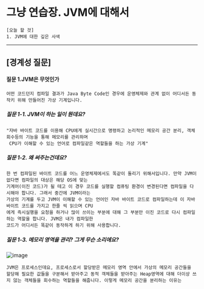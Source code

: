 # 그냥 연습장. JVM에 대해서

```
[오늘 할 것]
1. JVM에 대한 깊은 사색
```

-----

## [경계성 질문]

#### 질문 1.JVM은 무엇인가
```
어떤 코드던지 컴파일 결과가 Java Byte Code인 경우에 운영체제와 관계 없이 어디서든 동작키 위해 만들어진 가상 기계입니다.
```

##### 질문 1-1. JVM이 하는 일이 뭔데요?
```
"자바 바이트 코드를 이용해 CPU에게 실시간으로 명령하고 논리적인 메모리 공간 분리, 객체 회수등의 기능을 통해 메모리를 관리하며
 CPU가 이해할 수 있는 언어로 컴파일같은 역할들을 하는 가상 기계"
```

##### 질문 1-2. 왜 써주는건데요?
```
한 번 컴파일된 바이트 코드를 어느 운영체제에서도 똑같이 돌리기 위해서입니다. 만약 JVM이 없다면 컴파일의 대상은 해당 OS에 맞는
기계어(이진 코드)가 될 테고 이 경우 코드를 실행할 컴퓨팅 환경이 변경된다면 컴파일을 다시해야 합니다. 그래서 중간에 JVM이라는
가상의 기계를 두고 JVM이 이해할 수 있는 언어인 자바 바이트 코드로 컴파일하는데 이 자바 바이트 코드를 가지고 한줄 씩 읽으며 CPU
에게 즉시실행을 요청을 하거나 많이 쓰이는 부분에 대해 그 부분만 이진 코드로 다시 컴파일하는 역할을 합니다. JVM은 내가 컴파일한
코드가 어디서든 똑같이 동작하게 하기 위해 사용합니다.
```

##### 질문 1-3. 메모리 영역을 관리? 그게 무슨 소리에요?
![image](https://github.com/chanHyeoks-kingdom/f-lab-history/assets/68278903/37f9b4d8-2229-4272-806e-c487167950ea)

```
JVM은 프로세스인데요, 프로세스로서 할당받은 메모리 영역 안에서 가상의 메모리 공간들을 할당해 필요한 값들을 구분해서 받아주고 동적 객체들을 받아주는 Heap영역에 대해 더이상 쓰지 않는 객체들을 회수하는 역할들을 해줍니다. 이렇게 메모리 공간을 분리하는 이유는 
```
